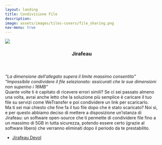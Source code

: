 ```yaml
---
layout: landing
title: Condivisione File
description:
image: assets/images/tiles-covers/file_sharing.png
nav-menu: true
---
```


<!-- Main -->
<div id="main">

<!-- Two -->
<section id="two" class="spotlights">
<section>
  <img src="{{ "assets/images/logos/jirafeau.png" | relative_url }}">
  <div class="content">
    <div class="inner">
      <header class="major">
        <h3>Jirafeau</h3>
      </header>
      <p><i>“La dimensione dell’allegato supera il limite massimo consentito”<br>
        “Impossibile condividere il file selezionato: assicurati che le sue dimensioni non superino i 16MB”</i><br>
        Quante volte ti è capitato di ricevere errori simili? Se ci sei passato almeno una volta, avrai anche letto che la soluzione più semplice è caricare il tuo file su servizi come WeTransfer e poi condividere un link per scaricarlo.<br>
        Ma ti sei mai chiesto che fine fa il tuo file dopo che è stato scaricato? Noi si, e per questo abbiamo deciso di mettere a disposizione un’istanza di Jirafeau: un software open-source che ti permette di condividere file fino a un massimo di 5GB in tutta sicurezza, potendo essere certo (grazie al software libero) che verranno eliminati dopo il periodo da te prestabilito.
      </p>
      <ul class="actions">
        <li><a href="https://jirafeau.devol.it" class="button">Jirafeau Devol</a></li>
      </ul>
    </div>
  </div>
</section>
</section>

</div>
